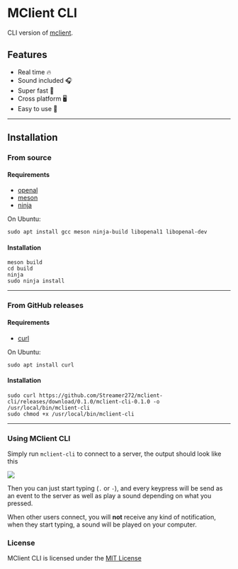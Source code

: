 # MClient CLI

CLI version of [mclient](https://github.com/Streamer272/mclient).

## Features

- Real time 🔥️
- Sound included 🎧️
- Super fast 🐎️
- Cross platform 🖥️
- Easy to use 🌟️

---

## Installation

### From source

#### Requirements

- [openal](https://www.openal.org)
- [meson](https://mesonbuild.com)
- [ninja](https://ninja-build.org)

On Ubuntu:

```shell
sudo apt install gcc meson ninja-build libopenal1 libopenal-dev
```

#### Installation

```shell
meson build
cd build
ninja
sudo ninja install
```

---

### From GitHub releases

#### Requirements

- [curl](https://curl.se)

On Ubuntu:

```shell
sudo apt install curl
```

#### Installation

```shell
sudo curl https://github.com/Streamer272/mclient-cli/releases/download/0.1.0/mclient-cli-0.1.0 -o /usr/local/bin/mclient-cli
sudo chmod +x /usr/local/bin/mclient-cli
```

---

### Using MClient CLI

Simply run `mclient-cli` to connect to a server, the output should look like this

<img src="https://user-images.githubusercontent.com" />

Then you can just start typing (`.` or `-`), and every keypress will be send as an event to the server as well as play a sound depending on what you pressed.

When other users connect, you will **not** receive any kind of notification, when they start typing, a sound will be played on your computer.

### License

MClient CLI is licensed under the [MIT License](https://github.com/Streamer272/mclient-cli/blob/main/LICENSE)